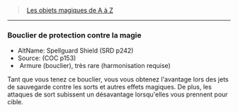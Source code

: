 ﻿> [Les objets magiques de A à Z](hd_magicitems_az_les_objets_magiques_de_a_a_z.md)

---

### Bouclier de protection contre la magie

- AltName: Spellguard Shield (SRD p242)
- Source: (COC p153)
-  Armure (bouclier), très rare (harmonisation requise)

Tant que vous tenez ce bouclier, vous vous obtenez l'avantage lors des jets de sauvegarde contre les sorts et autres effets magiques. De plus, les attaques de sort subissent un désavantage lorsqu'elles vous prennent pour cible.

